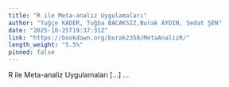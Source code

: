 ```yaml
---
title: "R ile Meta-analiz Uygulamaları"
author: "Tuğçe KADER, Tuğba BACAKSIZ,Burak AYDIN, Sedat ŞEN"
date: "2025-10-25T19:37:31Z"
link: "https://bookdown.org/burak2358/MetaAnalizR/"
length_weight: "5.5%"
pinned: false
---
```


R ile Meta-analiz Uygulamaları [...] ...
